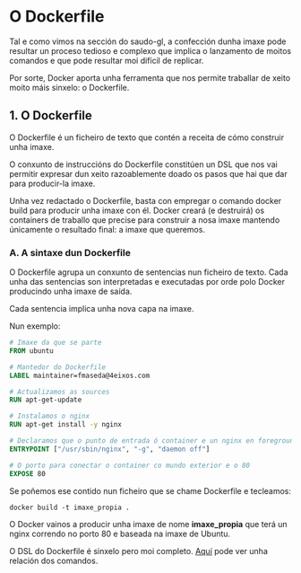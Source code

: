 # O Dockerfile

Tal e como vimos na sección do saudo-gl, a confección dunha imaxe pode resultar un proceso tedioso e complexo que implica o lanzamento de moitos comandos e que pode resultar moi difícil de replicar.

Por sorte, Docker aporta unha ferramenta que nos permite traballar de xeito moito máis sinxelo: o Dockerfile.

## 1. O Dockerfile

O Dockerfile é un ficheiro de texto que contén a receita de cómo construir unha imaxe.

O conxunto de instruccións do Dockerfile constitúen un DSL que nos vai permitir expresar dun xeito razoablemente doado os pasos que hai que dar para producir-la imaxe.

Unha vez redactado o Dockerfile, basta con empregar o comando docker build para producir unha imaxe con él. Docker creará (e destruirá) os containers de traballo que precise para construir a nosa imaxe mantendo únicamente o resultado final: a imaxe que queremos.

### A. A sintaxe dun Dockerfile

O Dockerfile agrupa un conxunto de sentencias nun ficheiro de texto. Cada unha das sentencias son interpretadas e executadas por orde polo Docker producindo unha imaxe de saída.

Cada sentencia implica unha nova capa na imaxe. 

Nun exemplo:

```dockerfile
# Imaxe da que se parte
FROM ubuntu

# Mantedor do Dockerfile
LABEL maintainer=fmaseda@4eixos.com

# Actualizamos as sources
RUN apt-get-update

# Instalamos o nginx
RUN apt-get install -y nginx

# Declaramos que o punto de entrada ó container e un nginx en foreground
ENTRYPOINT ["/usr/sbin/nginx", "-g", "daemon off"]

# O porto para conectar o container co mundo exterior e o 80
EXPOSE 80
```

Se poñemos ese contido nun ficheiro que se chame Dockerfile e tecleamos:

```shell
docker build -t imaxe_propia .
```

O Docker vainos a producir unha imaxe de nome **imaxe_propia** que terá un nginx correndo no porto 80 e baseada na imaxe de Ubuntu.

O DSL do Dockerfile é sinxelo pero moi completo. [Aquí](https://docs.docker.com/engine/reference/builder/) pode ver unha relación dos comandos.
